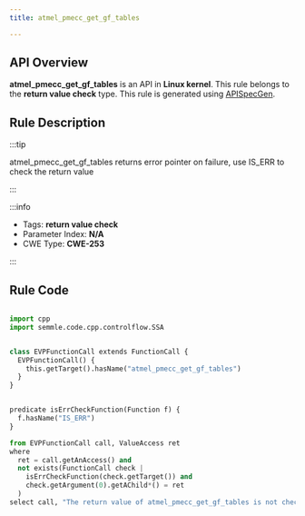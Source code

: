 ```yaml
---
title: atmel_pmecc_get_gf_tables

---
```



## API Overview
**atmel_pmecc_get_gf_tables** is an API in **Linux kernel**. This rule belongs to the **return value check** type. This rule is generated using [APISpecGen](../../tools/APISpecGen).
## Rule Description

:::tip

atmel_pmecc_get_gf_tables returns error pointer on failure, use IS_ERR to check the return value

:::

:::info

- Tags: **return value check**
- Parameter Index: **N/A**
- CWE Type: **CWE-253**

:::

## Rule Code
```python

import cpp
import semmle.code.cpp.controlflow.SSA


class EVPFunctionCall extends FunctionCall {
  EVPFunctionCall() {
    this.getTarget().hasName("atmel_pmecc_get_gf_tables")
  }
}


predicate isErrCheckFunction(Function f) {
  f.hasName("IS_ERR") 
}

from EVPFunctionCall call, ValueAccess ret
where
  ret = call.getAnAccess() and
  not exists(FunctionCall check |
    isErrCheckFunction(check.getTarget()) and
    check.getArgument(0).getAChild*() = ret
  )
select call, "The return value of atmel_pmecc_get_gf_tables is not checked with IS_ERR."
    
```